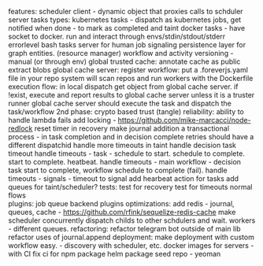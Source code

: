features:
	scheduler client - dynamic object that proxies calls to schduler server
	tasks types:
		kubernetes tasks - dispatch as kubernetes jobs, get notified when done - to mark as completed and taint
		docker tasks - have socket to docker. run and interact through envs/stdin/stdout/stderr errorlevel
		bash tasks
	server for human job signaling
	persistence layer for graph entities. (resource manager)
	workflow and activity versioning - manual (or through env)
	global trusted cache:
		annotate cache as public
		extract blobs
		global cache server:
			register workflow:
				put a .foreverjs.yaml file in your repo
				system will scan repos and run workers with the Dockerfile
			execution flow:
				in local dispatch
				get object from global cache server. 
				if !exist, execute and report results to global cache server unless it is a truster runner
				global cache server should execute the task and dispatch the task/workflow
				2nd phase: crypto based trust (tangle)
reliability:
	ability to handle lambda fails
	add locking - https://github.com/mike-marcacci/node-redlock
	reset timer in recovery
	make journal addition a transactional process - in task completion and in decision complete
	retries should have a different dispatchid
	handle more timeouts in taint
	handle decision task timeout
	handle timeouts - task - schedule to start. schedule to complete. start to complete. heatbeat.
	handle timeouts - main workflow - decision task start to complete, workflow schedule to complete (fail).
	handle timeouts - signals - timeout to signal
	add hearbeat action for tasks
	add queues for taint/scheduler?
tests:
	test for recovery
	test for timeouts
	normal flows	
plugins:
	job queue backend plugins
optimizations:
	add redis - journal, queues, cache - https://github.com/rfink/sequelize-redis-cache
	make scheduler concurrently dispatch childs to other schdulers and wait.
	workers - different queues.
refactoring:
	refactor telegram bot outside of main lib
	refactor uses of journal.append
deployment:
	make deployment with custom workflow easy. - discovery with scheduler, etc.
	docker images for servers - with CI
	fix ci for npm package
	helm package
	seed repo - yeoman
	
	
